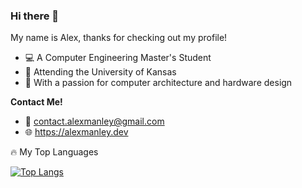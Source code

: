 ### Hi there 👋

My name is Alex, thanks for checking out my profile!

- 💻 A Computer Engineering Master's Student
- 🌻 Attending the University of Kansas
- 🧠 With a passion for computer architecture and hardware design

**Contact Me!**

- 📧 contact.alexmanley@gmail.com
- 🌐 https://alexmanley.dev

🔥 My Top Languages

[![Top Langs](https://github-readme-stats.vercel.app/api/top-langs/?username=amanley97&layout=compact&theme=vision-friendly-dark)](https://github.com/anuraghazra/github-readme-stats)
